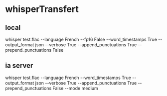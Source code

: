 # whisperTransfert

## local
whisper test.flac --language French --fp16 False --word_timestamps True --output_format json --verbose True --append_punctuations True --prepend_punctuations False

## ia server
whisper test.flac --language French --word_timestamps True --output_format json --verbose True --append_punctuations True --prepend_punctuations False --mode medium
